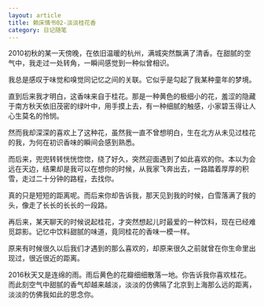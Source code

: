 ```yaml
---
layout: article
title: 赖床情书02-淡淡桂花香
category: 日记随笔
---
```

2010初秋的某一天傍晚，在依旧温暖的杭州，满城突然飘满了清香。在甜腻的空气中，我走过一处转角，一瞬间感觉到一种似曾相识。<!--more-->

我总是感叹于味觉和嗅觉同记忆之间的关联。它似乎是勾起了我某种童年的梦境。

直到后来我才明白，这香味来自于桂花。那是一种黄色的极细小的花，羞涩的隐藏于南方秋天依旧茂密的绿叶中，用手摸上去，有一种细腻的触感，小家碧玉得让人心生莫名的怜悯。

然而我却深深的喜欢上了这种花，虽然我一直不曾想明白，生在北方从未见过桂花的我，为何在初识香味的瞬间会感到熟悉。

而后来，兜兜转转恍恍惚惚，绕了好久，突然迎面遇到了如此喜欢的你。本以为会远在天边，结果却是我可以在想你的时候，从我家飞奔出去，一路踏着厚厚的积雪，走过二十分钟的路程，去找你。

真的只是短短的距离呢。而后来你却告诉我，那天见到我的时候，白雪落满了我的头，像走了长长的长长的一段路。

再后来，某天聊天的时候说起桂花，才突然想起儿时最爱的一种饮料，现在已经难觅踪影。记忆中饮料甜腻的味道，竟同桂花的香味一模一样。

原来有时候很久以后我们才遇到的那么喜欢的，却原来很久之前就曾在你生命里出现过，很近很近的距离。

2016秋天又是连绵的雨。雨后黄色的花瓣细细散落一地。你告诉我你喜欢桂花。而此刻空气中甜腻的香气却越来越淡，淡淡的仿佛隔了北京到上海那么远的距离，淡淡的仿佛我如此的思念你。
